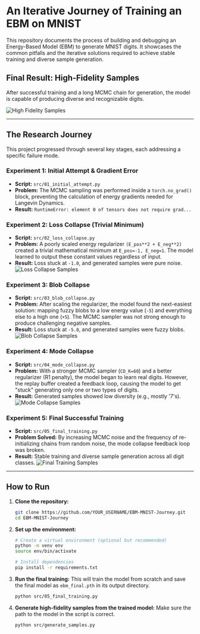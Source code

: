 # An Iterative Journey of Training an EBM on MNIST

This repository documents the process of building and debugging an Energy-Based Model (EBM) to generate MNIST digits. It showcases the common pitfalls and the iterative solutions required to achieve stable training and diverse sample generation.

## Final Result: High-Fidelity Samples

After successful training and a long MCMC chain for generation, the model is capable of producing diverse and recognizable digits.

![High Fidelity Samples](outputs/high_fidelity_generation/hq_samples_k20000.png)

---

## The Research Journey

This project progressed through several key stages, each addressing a specific failure mode.

### Experiment 1: Initial Attempt & Gradient Error
- **Script:** `src/01_initial_attempt.py`
- **Problem:** The MCMC sampling was performed inside a `torch.no_grad()` block, preventing the calculation of energy gradients needed for Langevin Dynamics.
- **Result:** `RuntimeError: element 0 of tensors does not require grad...`

### Experiment 2: Loss Collapse (Trivial Minimum)
- **Script:** `src/02_loss_collapse.py`
- **Problem:** A poorly scaled energy regularizer `(E_pos**2 + E_neg**2)` created a trivial mathematical minimum at `E_pos=-1, E_neg=1`. The model learned to output these constant values regardless of input.
- **Result:** Loss stuck at `-1.0`, and generated samples were pure noise.
![Loss Collapse Samples](outputs/02_loss_collapse/samples_epoch_50.png)

### Experiment 3: Blob Collapse
- **Script:** `src/03_blob_collapse.py`
- **Problem:** After scaling the regularizer, the model found the next-easiest solution: mapping fuzzy blobs to a low energy value (`-5`) and everything else to a high one (`+5`). The MCMC sampler was not strong enough to produce challenging negative samples.
- **Result:** Loss stuck at `-5.0`, and generated samples were fuzzy blobs.
![Blob Collapse Samples](outputs/03_blob_collapse/samples_epoch_50.png)

### Experiment 4: Mode Collapse
- **Script:** `src/04_mode_collapse.py`
- **Problem:** With a stronger MCMC sampler (`CD_K=60`) and a better regularizer (R1 penalty), the model began to learn real digits. However, the replay buffer created a feedback loop, causing the model to get "stuck" generating only one or two types of digits.
- **Result:** Generated samples showed low diversity (e.g., mostly '7's).
![Mode Collapse Samples](outputs/04_mode_collapse/samples_epoch_10.png)

### Experiment 5: Final Successful Training
- **Script:** `src/05_final_training.py`
- **Problem Solved:** By increasing MCMC noise and the frequency of re-initializing chains from random noise, the mode collapse feedback loop was broken.
- **Result:** Stable training and diverse sample generation across all digit classes.
![Final Training Samples](outputs/05_final_training/samples_epoch_100.png)

---

## How to Run

1.  **Clone the repository:**
    ```bash
    git clone https://github.com/YOUR_USERNAME/EBM-MNIST-Journey.git
    cd EBM-MNIST-Journey
    ```

2.  **Set up the environment:**
    ```bash
    # Create a virtual environment (optional but recommended)
    python -m venv env
    source env/bin/activate 

    # Install dependencies
    pip install -r requirements.txt
    ```

3.  **Run the final training:**
    This will train the model from scratch and save the final model as `ebm_final.pth` in its output directory.
    ```bash
    python src/05_final_training.py
    ```

4.  **Generate high-fidelity samples from the trained model:**
    Make sure the path to the model in the script is correct.
    ```bash
    python src/generate_samples.py
    ```